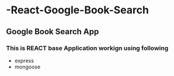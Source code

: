 # -React-Google-Book-Search
## Google Book Search App

### This is REACT base Application workign using following 
* express
* mongoose 